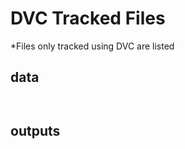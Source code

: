 # DVC Tracked Files 


*Files only tracked using DVC are listed 

## data

```
 

```

## outputs

```
 

```